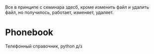 Все в принципе с семинара здесб, кроме изменить файл и удалить файл, но получилось, работает, изменяет, удаляет.
# Phonebook
Телефонный справочник, python д/з
